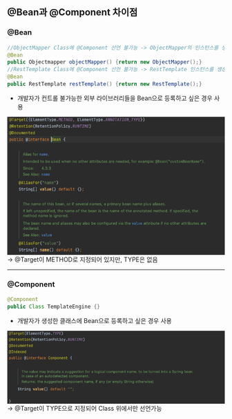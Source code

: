 ## @Bean과 @Component 차이점



### @Bean

```java
//ObjectMapper Class에 @Component 선언 불가능 -> ObjectMapper의 인스턴스를 생성하는 메소드 만든 후 해당 메소드에 @Bean 선언
@Bean
public Objectmapper objectMapper() {return new ObjectMapper();}
//RestTemplate Class에 @Component 선언 불가능 -> RestTemplate 인스턴스를 생성하는 메소드 만든 후 해당 메소드에 @Bean 선언
@Bean
public RestTemplate restTemplate() {return new RestTemplate();}
```

- 개발자가 컨트롤 불가능한 외부 라이브러리들을 Bean으로 등록하고 싶은 경우 사용

<img src = "https://github.com/KimKiBoum/study/blob/main/Spring/image/%EC%8A%A4%ED%81%AC%EB%A6%B0%EC%83%B7%202022-04-15%20%EC%98%A4%ED%9B%84%203.12.42.png?raw=true" align="left">

<br/><br/>

-> @Target이 METHOD로 지정되어 있지만, TYPE은 없음

------

### @Component

```java
@Component
public Class TemplateEngine {}
```

- 개발자가 생성한 클래스에 Bean으로 등록하고 싶은 경우 사용

<img src="https://github.com/KimKiBoum/study/blob/main/Spring/image/%EC%8A%A4%ED%81%AC%EB%A6%B0%EC%83%B7%202022-04-15%20%EC%98%A4%ED%9B%84%203.28.28.png?raw=true" align=left><br/><br/>         

-> @Target이 TYPE으로 지정되어 Class 위에서만 선언가능